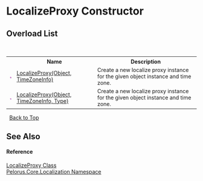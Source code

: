 # LocalizeProxy Constructor 
 


## Overload List
&nbsp;<table><tr><th></th><th>Name</th><th>Description</th></tr><tr><td>![Public method](media/pubmethod.gif "Public method")</td><td><a href="8E971657">LocalizeProxy(Object, TimeZoneInfo)</a></td><td>
Create a new localize proxy instance for the given object instance and time zone.</td></tr><tr><td>![Public method](media/pubmethod.gif "Public method")</td><td><a href="86950F17">LocalizeProxy(Object, TimeZoneInfo, Type)</a></td><td>
Create a new localize proxy instance for the given object instance and time zone.</td></tr></table>&nbsp;
<a href="#localizeproxy-constructor">Back to Top</a>

## See Also


#### Reference
<a href="C3FA92A5">LocalizeProxy Class</a><br /><a href="99F211A">Pelorus.Core.Localization Namespace</a><br />
